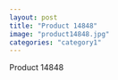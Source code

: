 ```yaml
---
layout: post
title: "Product 14848"
image: "product14848.jpg"
categories: "category1"
---
```

Product 14848
